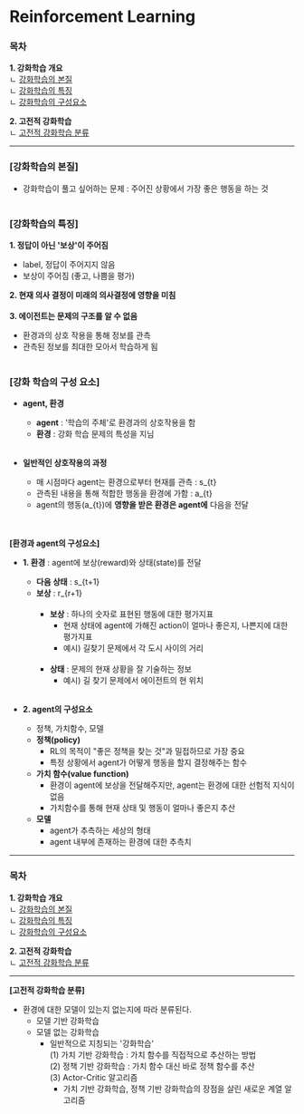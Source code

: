 # Reinforcement Learning

### 목차

**1. 강화학습 개요** </br>
  ㄴ [강화학습의 본질](#강화학습의-본질) </br>
  ㄴ [강화학습의 특징](#강화학습의-특징) </br>
  ㄴ [강화학습의 구성요소](#강화-학습의-구성-요소) </br>

**2. 고전적 강화학습** </br>
  ㄴ [고전적 강화학습 분류](#고전적-강화학습-분류) </br>

---

### [강화학습의 본질]
- 강화학습이 풀고 싶어하는 문제 : 주어진 상황에서 가장 좋은 행동을 하는 것 </br></br>


### [강화학습의 특징]
**1. 정답이 아닌 '보상'이 주어짐**
   - label, 정답이 주어지지 않음
   - 보상이 주어짐 (좋고, 나쁨을 평가)

**2. 현재 의사 결정이 미래의 의사결정에 영향을 미침**</br></br>
**3. 에이전트는 문제의 구조를 알 수 없음**
   - 환경과의 상호 작용을 통해 정보를 관측
   - 관측된 정보를 최대한 모아서 학습하게 됨 </br></br>


### [강화 학습의 구성 요소]
- **agent, 환경**
  - **agent** : '학습의 주체'로 환경과의 상호작용을 함
  - **환경** : 강화 학습 문제의 특성을 지님 </br></br>

- **일반적인 상호작용의 과정**
  - 매 시점마다 agent는 환경으로부터 현재를 관측 : s_{t}
  - 관측된 내용을 통해 적합한 행동을 환경에 가함  : a_{t}
  - agent의 행동(a_{t})에 **영향을 받은 환경은 agent에** 다음을 전달</br>
</br></br>

**[환경과 agent의 구성요소]**
- **1. 환경** : agent에 보상(reward)와 상태(state)를 전달
  - **다음 상태** : s_{t+1}
  - **보상** : r_{r+1} </br></br>
    - **보상** : 하나의 숫자로 표현된 행동에 대한 평가지표
      - 현재 상태에 agent에 가해진 action이 얼마나 좋은지, 나쁜지에 대한 평가지표
      - 예시) 길찾기 문제에서 각 도시 사이의 거리 </br></br>
    - **상태** : 문제의 현재 상황을 잘 기술하는 정보
      - 예시) 길 찾기 문제에서 에이전트의 현 위치 </br></br>

- **2. agent의 구성요소**
  - 정책, 가치함수, 모델
  - **정책(policy)**
    - RL의 목적이 "좋은 정책을 찾는 것"과 밀접하므로 가장 중요
    - 특정 상황에서 agent가 어떻게 행동을 할지 결정해주는 함수
  - **가치 함수(value function)**
    - 환경이 agent에 보상을 전달해주지만, agent는 환경에 대한 선험적 지식이 없음
    - 가치함수를 통해 현재 상태 및 행동이 얼마나 좋은지 추산
  - **모델**
    - agent가 추측하는 세상의 형태
    - agent 내부에 존재하는 환경에 대한 추측치

---
### 목차
**1. 강화학습 개요** </br>
  ㄴ [강화학습의 본질](#강화학습의-본질) </br>
  ㄴ [강화학습의 특징](#강화학습의-특징) </br>
  ㄴ [강화학습의 구성요소](#강화-학습의-구성-요소) </br>

**2. 고전적 강화학습** </br>
  ㄴ [고전적 강화학습 분류](#고전적-강화학습-분류) </br>

---

**[고전적 강화학습 분류]**
- 환경에 대한 모델이 있는지 없는지에 따라 분류된다.</br>
  - 모델 기반 강화학습 </br>
  - 모델 없는 강화학습 </br>
    - 일반적으로 지칭되는 '강화학습' </br>
      (1) 가치 기반 강화학습 : 가치 함수를 직접적으로 추산하는 방법 </br>
      (2) 정책 기반 강화학습 : 가치 함수 대신 바로 정책 함수를 추산 </br>
      (3) Actor-Critic 알고리즘 </br>
        - 가치 기반 강화학습, 정책 기반 강화학습의 장점을 살린 새로운 계열 알고리즘 </br>
